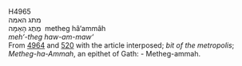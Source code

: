 <body>
  <p>H4965<br>  מתג האמּה  <br> מֶתֶג הָאַמָּה  ‎  metheg hâ‘ammâh  <br><i>meh‘-theg</i> <i>haw-am-maw‘ </i><br>From <a href="h4964.htm">4964</a> and <a href="h0520.htm">520</a> with the article interposed; <i>bit</i> <i>of</i> <i>the</i> <i>metropolis</i>; <i>Metheg-ha-Ammah</i>, an epithet of Gath: - Metheg-ammah.<br></p>
 </body>